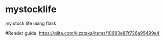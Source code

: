 # mystocklife
my stock life using flask

#Render
guide:
https://qiita.com/kizataka/items/10693e87f726a95499e4


